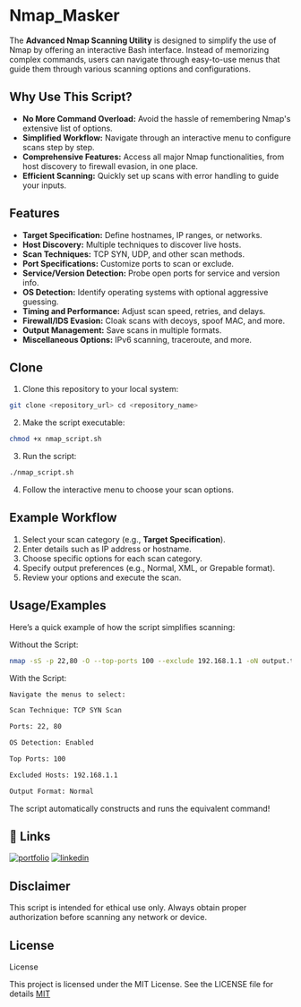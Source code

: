 # Nmap_Masker

The **Advanced Nmap Scanning Utility** is designed to simplify the use of Nmap by offering an interactive Bash interface. Instead of memorizing complex commands, users can navigate through easy-to-use menus that guide them through various scanning options and configurations.

## Why Use This Script?

- **No More Command Overload:** Avoid the hassle of remembering Nmap's extensive list of options.
- **Simplified Workflow:** Navigate through an interactive menu to configure scans step by step.
- **Comprehensive Features:** Access all major Nmap functionalities, from host discovery to firewall evasion, in one place.
- **Efficient Scanning:** Quickly set up scans with error handling to guide your inputs.

## Features

- **Target Specification:** Define hostnames, IP ranges, or networks.
- **Host Discovery:** Multiple techniques to discover live hosts.
- **Scan Techniques:** TCP SYN, UDP, and other scan methods.
- **Port Specifications:** Customize ports to scan or exclude.
- **Service/Version Detection:** Probe open ports for service and version info.
- **OS Detection:** Identify operating systems with optional aggressive guessing.
- **Timing and Performance:** Adjust scan speed, retries, and delays.
- **Firewall/IDS Evasion:** Cloak scans with decoys, spoof MAC, and more.
- **Output Management:** Save scans in multiple formats.
- **Miscellaneous Options:** IPv6 scanning, traceroute, and more.
## Clone
1. Clone this repository to your local system:
```bash
git clone <repository_url> cd <repository_name>
```

2. Make the script executable:

 ```bash
 chmod +x nmap_script.sh
 ```
 
3. Run the script:
```bash
./nmap_script.sh
```
4. Follow the interactive menu to choose your scan options.
## Example Workflow

1. Select your scan category (e.g., **Target Specification**).
2. Enter details such as IP address or hostname.
3. Choose specific options for each scan category.
4. Specify output preferences (e.g., Normal, XML, or Grepable format).
5. Review your options and execute the scan.

## Usage/Examples


Here’s a quick example of how the script simplifies scanning:

Without the Script:
```bash
nmap -sS -p 22,80 -O --top-ports 100 --exclude 192.168.1.1 -oN output.txt
```

With the Script:
```bash
Navigate the menus to select:

Scan Technique: TCP SYN Scan

Ports: 22, 80

OS Detection: Enabled

Top Ports: 100

Excluded Hosts: 192.168.1.1

Output Format: Normal
```

The script automatically constructs and runs the equivalent command!

## 🔗 Links
[![portfolio](https://img.shields.io/badge/my_portfolio-000?style=for-the-badge&logo=ko-fi&logoColor=white)](https://muhammad-hassan31144.github.io/web-dev/)
[![linkedin](https://img.shields.io/badge/linkedin-0A66C2?style=for-the-badge&logo=linkedin&logoColor=white)](https://www.linkedin.com/in/muhammad-hassan31144/)


## Disclaimer
This script is intended for ethical use only. Always obtain proper authorization before scanning any network or device.
## License
License

This project is licensed under the MIT License. See the LICENSE file for details
[MIT](https://choosealicense.com/licenses/mit/)

